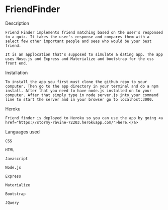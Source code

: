 # FriendFinder

Description

    Friend Finder implements friend matching based on the user's responsed to a quiz. It takes the user's response and compares them with a select few other important people and sees who would be your best friend. 

    It is an applocation that's supposed to simulate a dating app. The app uses Nose.js and Express and Materialize and bootstrap for the css front end.

Installation

    To install the app you first must clone the github repo to your computer. Then go to the app directory in your terminal and do a npm install. After that you need to have node.js installed on to your computer. After that simply type in node server.js into your command line to start the server and in your browser go to localhost:3000.

Heroku

    Friend finder is deployed to Heroku so you can use the app by going <a href="https://stormy-ravine-72203.herokuapp.com/">here.</a>

Languages used

    CSS

    HTML

    Javascript

    Node.js

    Express

    Materialize

    Bootstrap
    
    JQuery